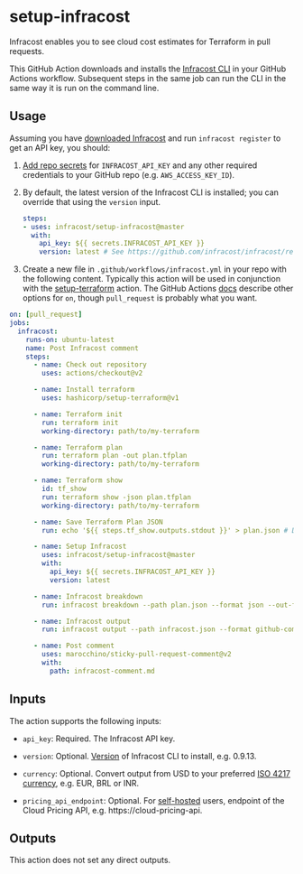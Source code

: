 # setup-infracost

Infracost enables you to see cloud cost estimates for Terraform in pull requests.

This GitHub Action downloads and installs the [Infracost CLI](https://github.com/infracost/infracost) in your GitHub Actions workflow. Subsequent steps in the same job can run the CLI in the same way it is run on the command line.

## Usage

Assuming you have [downloaded Infracost](https://www.infracost.io/docs/#quick-start) and run `infracost register` to get an API key, you should:

1. [Add repo secrets](https://docs.github.com/en/actions/configuring-and-managing-workflows/creating-and-storing-encrypted-secrets#creating-encrypted-secrets-for-a-repository) for `INFRACOST_API_KEY` and any other required credentials to your GitHub repo (e.g. `AWS_ACCESS_KEY_ID`).

2. By default, the latest version of the Infracost CLI is installed; you can override that using the `version` input.

    ```yml
    steps:
    - uses: infracost/setup-infracost@master
      with:
        api_key: ${{ secrets.INFRACOST_API_KEY }}
        version: latest # See https://github.com/infracost/infracost/releases for other versions
    ```

3. Create a new file in `.github/workflows/infracost.yml` in your repo with the following content. Typically this action will be used in conjunction with the [setup-terraform](https://github.com/hashicorp/setup-terraform) action. The GitHub Actions [docs](https://docs.github.com/en/actions/reference/workflow-syntax-for-github-actions#on) describe other options for `on`, though `pull_request` is probably what you want.

```yaml
on: [pull_request]
jobs:
  infracost:
    runs-on: ubuntu-latest
    name: Post Infracost comment
    steps:
      - name: Check out repository
        uses: actions/checkout@v2

      - name: Install terraform
        uses: hashicorp/setup-terraform@v1

      - name: Terraform init
        run: terraform init
        working-directory: path/to/my-terraform

      - name: Terraform plan
        run: terraform plan -out plan.tfplan
        working-directory: path/to/my-terraform

      - name: Terraform show
        id: tf_show
        run: terraform show -json plan.tfplan
        working-directory: path/to/my-terraform

      - name: Save Terraform Plan JSON
        run: echo '${{ steps.tf_show.outputs.stdout }}' > plan.json # Do not change

      - name: Setup Infracost
        uses: infracost/setup-infracost@master
        with:
          api_key: ${{ secrets.INFRACOST_API_KEY }}
          version: latest

      - name: Infracost breakdown
        run: infracost breakdown --path plan.json --format json --out-file infracost.json

      - name: Infracost output
        run: infracost output --path infracost.json --format github-comment --out-file infracost-comment.md

      - name: Post comment
        uses: marocchino/sticky-pull-request-comment@v2
        with:
          path: infracost-comment.md
```

## Inputs

The action supports the following inputs:

- `api_key`: Required. The Infracost API key.

- `version`: Optional. [Version](https://github.com/infracost/infracost/releases) of Infracost CLI to install, e.g. 0.9.13.

- `currency`: Optional. Convert output from USD to your preferred [ISO 4217 currency](https://en.wikipedia.org/wiki/ISO_4217#Active_codes), e.g. EUR, BRL or INR.

- `pricing_api_endpoint`: Optional. For [self-hosted](https://www.infracost.io/docs/cloud_pricing_api/self_hosted) users, endpoint of the Cloud Pricing API, e.g. https://cloud-pricing-api.

## Outputs

This action does not set any direct outputs.
